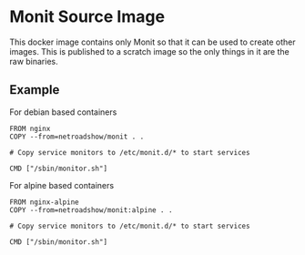 # Monit Source Image

This docker image contains only Monit so that it can be used to create other images.
This is published to a scratch image so the only things in it are the raw binaries.

## Example

For debian based containers

```docker
FROM nginx
COPY --from=netroadshow/monit . .

# Copy service monitors to /etc/monit.d/* to start services

CMD ["/sbin/monitor.sh"]
```

For alpine based containers

```docker
FROM nginx-alpine
COPY --from=netroadshow/monit:alpine . .

# Copy service monitors to /etc/monit.d/* to start services

CMD ["/sbin/monitor.sh"]
```
